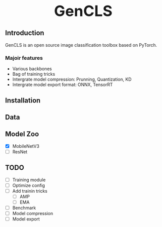 <div align='center'>
    <b><font size='30'> GenCLS</font></b>
</div>

## Introduction 
GenCLS is an open source image classification toolbox based on PyTorch. 

### Majoir features

- Various backbones 
- Bag of training tricks
- Intergrate model compression: Prunning, Quantization, KD
- Intergrate model export format: ONNX, TensorRT 

##  Installation 

## Data 


## Model Zoo 
- [x] MobileNetV3 
- [ ] ResNet

## TODO 
- [ ] Training module 
- [ ] Optimize config 
- [ ] Add trainin tricks
    - [ ] AMP 
    - [ ] EMA 
- [ ] Benchmark 
- [ ] Model compression 
- [ ] Model export 
